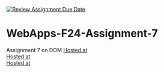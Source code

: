 [![Review Assignment Due Date](https://classroom.github.com/assets/deadline-readme-button-22041afd0340ce965d47ae6ef1cefeee28c7c493a6346c4f15d667ab976d596c.svg)](https://classroom.github.com/a/NPDM3uFp)
# WebApps-F24-Assignment-7
Assignment 7 on DOM
[Hosted at](https://44-563-webapps-f24.github.io/44563-webapps-f24-assignment7-s575776/Safari.html)<br>
[Hosted at](https://44-563-webapps-f24.github.io/44563-webapps-f24-assignment7-s575776/precision.html)<br>
[Hosted at](https://44-563-webapps-f24.github.io/44563-webapps-f24-assignment7-s575776/divlist.html)